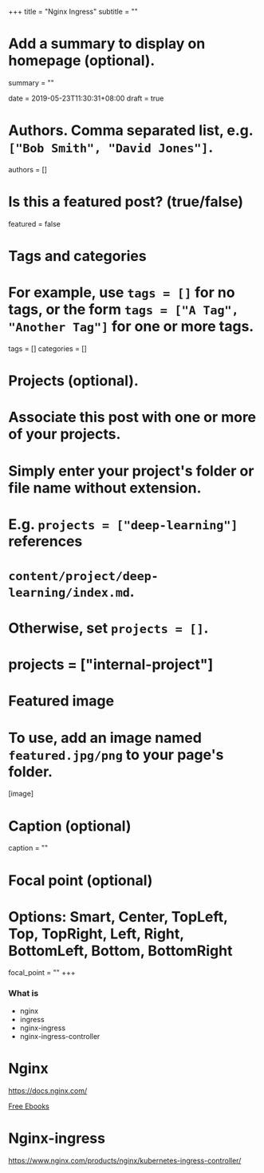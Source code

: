 +++
title = "Nginx Ingress"
subtitle = ""

# Add a summary to display on homepage (optional).
summary = ""

date = 2019-05-23T11:30:31+08:00
draft = true

# Authors. Comma separated list, e.g. `["Bob Smith", "David Jones"]`.
authors = []

# Is this a featured post? (true/false)
featured = false

# Tags and categories
# For example, use `tags = []` for no tags, or the form `tags = ["A Tag", "Another Tag"]` for one or more tags.
tags = []
categories = []

# Projects (optional).
#   Associate this post with one or more of your projects.
#   Simply enter your project's folder or file name without extension.
#   E.g. `projects = ["deep-learning"]` references 
#   `content/project/deep-learning/index.md`.
#   Otherwise, set `projects = []`.
# projects = ["internal-project"]

# Featured image
# To use, add an image named `featured.jpg/png` to your page's folder. 
[image]
  # Caption (optional)
  caption = ""

  # Focal point (optional)
  # Options: Smart, Center, TopLeft, Top, TopRight, Left, Right, BottomLeft, Bottom, BottomRight
  focal_point = ""
+++

### What is 

- nginx
- ingress
- nginx-ingress
- nginx-ingress-controller

# Nginx

https://docs.nginx.com/

[Free Ebooks](https://www.nginx.com/resources/library/)

# Nginx-ingress

https://www.nginx.com/products/nginx/kubernetes-ingress-controller/
